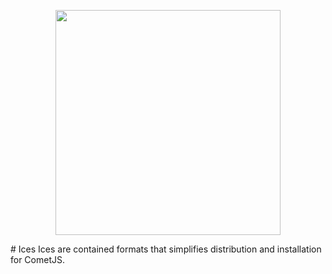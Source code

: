<p align="center">
 <img src="https://raw.githubusercontent.com/comet-dev/ices/master/logo.png" width="360">
</p>
# Ices
Ices are contained formats that simplifies distribution and installation for CometJS.
